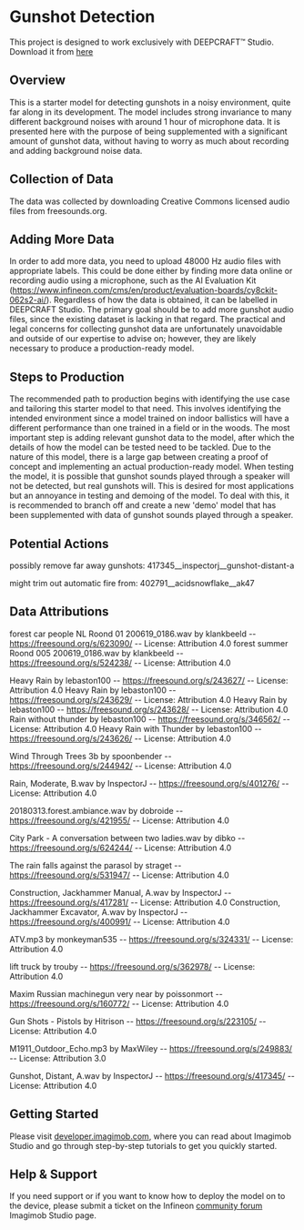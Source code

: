 ﻿# Gunshot Detection

This project is designed to work exclusively with DEEPCRAFT™ Studio. Download it from [here](https://softwaretools.infineon.com/assets/com.ifx.tb.tool.deepcraftstudio)

## Overview

This is a starter model for detecting gunshots in a noisy environment, quite far along in its development. The model includes strong invariance to many different background noises with around 1 hour of microphone data.
It is presented here with the purpose of being supplemented with a significant amount of gunshot data, without having to worry as much about recording and adding background noise data. 

## Collection of Data
The data was collected by downloading Creative Commons licensed audio files from freesounds.org.

## Adding More Data
In order to add more data, you need to upload 48000 Hz audio files with appropriate labels. This could be done either by finding more data online or recording audio using a microphone, such as the AI Evaluation Kit (https://www.infineon.com/cms/en/product/evaluation-boards/cy8ckit-062s2-ai/). 
Regardless of how the data is obtained, it can be labelled in DEEPCRAFT Studio.
The primary goal should be to add more gunshot audio files, since the existing dataset is lacking in that regard.
The practical and legal concerns for collecting gunshot data are unfortunately unavoidable and outside of our expertise to advise on; however, they are likely necessary to produce a production-ready model.

## Steps to Production
The recommended path to production begins with identifying the use case and tailoring this starter model to that need. 
This involves identifying the intended environment since a model trained on indoor ballistics will have a different performance than one trained in a field or in the woods. 
The most important step is adding relevant gunshot data to the model, after which the details of how the model can be tested need to be tackled. Due to the nature of this model, there is a large gap between creating a proof of concept and implementing an actual production-ready model.
When testing the model, it is possible that gunshot sounds played through a speaker will not be detected, but real gunshots will. This is desired for most applications but an annoyance in testing and demoing of the model. 
To deal with this, it is recommended to branch off and create a new 'demo' model that has been supplemented with data of gunshot sounds played through a speaker. 

## Potential Actions
possibly remove far away gunshots:
417345__inspectorj__gunshot-distant-a

might trim out automatic fire from:
402791__acidsnowflake__ak47

## Data Attributions
forest car people NL Roond 01 200619_0186.wav by klankbeeld -- https://freesound.org/s/623090/ -- License: Attribution 4.0
forest summer Roond 005 200619_0186.wav by klankbeeld -- https://freesound.org/s/524238/ -- License: Attribution 4.0

Heavy Rain by lebaston100 -- https://freesound.org/s/243627/ -- License: Attribution 4.0
Heavy Rain by lebaston100 -- https://freesound.org/s/243629/ -- License: Attribution 4.0
Heavy Rain by lebaston100 -- https://freesound.org/s/243628/ -- License: Attribution 4.0
Rain without thunder by lebaston100 -- https://freesound.org/s/346562/ -- License: Attribution 4.0
Heavy Rain with Thunder by lebaston100 -- https://freesound.org/s/243626/ -- License: Attribution 4.0

Wind Through Trees 3b by spoonbender -- https://freesound.org/s/244942/ -- License: Attribution 4.0

Rain, Moderate, B.wav by InspectorJ -- https://freesound.org/s/401276/ -- License: Attribution 4.0

20180313.forest.ambiance.wav by dobroide -- https://freesound.org/s/421955/ -- License: Attribution 4.0

City Park - A conversation between two ladies.wav by dibko -- https://freesound.org/s/624244/ -- License: Attribution 4.0

The rain falls against the parasol by straget -- https://freesound.org/s/531947/ -- License: Attribution 4.0

Construction, Jackhammer Manual, A.wav by InspectorJ -- https://freesound.org/s/417281/ -- License: Attribution 4.0
Construction, Jackhammer Excavator, A.wav by InspectorJ -- https://freesound.org/s/400991/ -- License: Attribution 4.0

ATV.mp3 by monkeyman535 -- https://freesound.org/s/324331/ -- License: Attribution 4.0

lift truck by trouby -- https://freesound.org/s/362978/ -- License: Attribution 4.0

Maxim Russian machinegun very near by poissonmort -- https://freesound.org/s/160772/ -- License: Attribution 4.0

Gun Shots - Pistols by Hitrison -- https://freesound.org/s/223105/ -- License: Attribution 4.0

M1911_Outdoor_Echo.mp3 by MaxWiley -- https://freesound.org/s/249883/ -- License: Attribution 3.0

Gunshot, Distant, A.wav by InspectorJ -- https://freesound.org/s/417345/ -- License: Attribution 4.0

## Getting Started

Please visit [developer.imagimob.com](https://developer.imagimob.com), where you can read about Imagimob Studio and go through step-by-step tutorials to get you quickly started.

## Help & Support

If you need support or if you want to know how to deploy the model on to the device, please submit a ticket on the Infineon [community forum ](https://community.infineon.com/t5/Imagimob/bd-p/Imagimob/page/1) Imagimob Studio page.